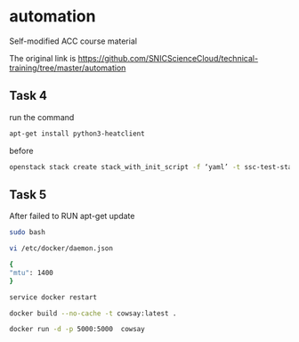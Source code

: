 # automation
Self-modified ACC course material

The original link is https://github.com/SNICScienceCloud/technical-training/tree/master/automation

## Task 4
run the command
```bash
apt-get install python3-heatclient
```
before
```bash
openstack stack create stack_with_init_script -f ‘yaml’ -t ssc-test-stack.yml 
```

## Task 5
After failed to RUN apt-get update
```bash
sudo bash

vi /etc/docker/daemon.json

{
"mtu": 1400
}

service docker restart

docker build --no-cache -t cowsay:latest .

docker run -d -p 5000:5000  cowsay
```
